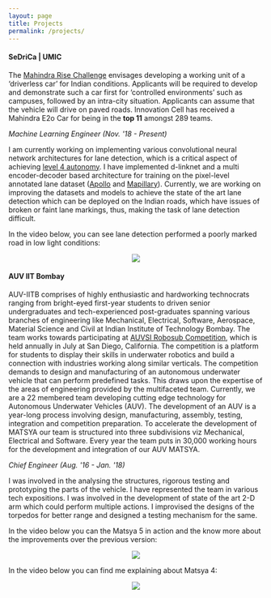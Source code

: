 ```yaml
---
layout: page
title: Projects
permalink: /projects/
---
```


#### **SeDriCa | UMIC**

The [Mahindra Rise Challenge](http://www.sparktherise.com/) envisages developing a working unit of a ‘driverless car’ for Indian conditions. Applicants will be required to develop and demonstrate such a car first for ‘controlled environments’ such as campuses, followed by an intra-city situation. Applicants can assume that the vehicle will drive on paved roads. 
Innovation Cell has received a Mahindra E2o Car for being in the **top 11** amongst 289 teams. 

_Machine Learning Engineer (Nov. '18 - Present)_

I am currently working on implementing various convolutional neural network architectures for lane detection, which is a critical aspect of achieving [level 4 autonomy](https://www.techrepublic.com/article/autonomous-driving-levels-0-to-5-understanding-the-differences/). I have implemented d-linknet and a multi encoder-decoder based architecture for training on the pixel-level annotated lane dataset ([Apollo](http://data.apollo.auto/?locale=en-us&lang=en) and [Mapillary](https://www.mapillary.com/dataset/vistas?pKey=1GyeWFxH_NPIQwgl0onILw)). Currently, we are working on improving the datasets and models to achieve the state of the art lane detection which can be deployed on the Indian roads, which have issues of broken or faint lane markings, thus, making the task of lane detection difficult. 

In the video below, you can see lane detection performed a poorly marked road in low light conditions:

<p align ="center">
<a href="http://www.youtube.com/watch?feature=player_embedded&v=3BNxfnMDV74
" target="_blank"><img src="https://vipulramtekkar.github.io/assets/image_segmentation.png"/></a>
</p>

#### **AUV IIT Bombay**

AUV-IITB comprises of highly enthusiastic and hardworking technocrats ranging from bright-eyed first-year students to driven senior undergraduates and tech-experienced post-graduates spanning various branches of engineering like Mechanical, Electrical, Software, Aerospace, Material Science and Civil at Indian Institute of Technology Bombay. The team works towards participating at [AUVSI Robosub Competition](https://www.robonation.org/competition/robosub), which is held annually in July at San Diego, California. The competition is a platform for students to display their skills in underwater robotics and build a connection with industries working along similar verticals. The competition demands to design and manufacturing of an autonomous underwater vehicle that can perform predefined tasks. This draws upon the expertise of the areas of engineering provided by the multifaceted team. Currently, we are a 22 membered team developing cutting edge technology for Autonomous Underwater Vehicles (AUV). The development of an AUV is a year-long process involving design, manufacturing, assembly, testing, integration and competition preparation. To accelerate the development of MATSYA our team is structured into three subdivisions viz Mechanical, Electrical and Software. Every year the team puts in 30,000 working hours for the development and integration of our AUV MATSYA. 

_Chief Engineer (Aug. '16 - Jan. '18)_

I was involved in the analysing the structures, rigorous testing and prototyping the parts of the vehicle. I have represented the team in various tech expositions. I was involved in the development of state of the art 2-D arm which could perform multiple actions. I improvised the designs of the torpedos for better range and designed a testing mechanism for the same. 

In the video below you can the Matsya 5 in action and the know more about the improvements over the previous version:

<p align ="center">
<a href="https://www.facebook.com/plugins/video.php?href=https%3A%2F%2Fwww.facebook.com%2FAUVIITB%2Fvideos%2F1402910196458354%2F&show_text=0&width=560" target="_blank"><img src="https://vipulramtekkar.github.io/assets/auv5.png"/></a>
</p>

In the video below you can find me explaining about Matsya 4:

<p align ="center">
<a href="http://www.youtube.com/watch?feature=player_embedded&v=njcUPe0PbCE&feature=youtu.be&t=242
" target="_blank"><img src="https://vipulramtekkar.github.io/assets/auvmatsya4.png"/></a>
</p>

